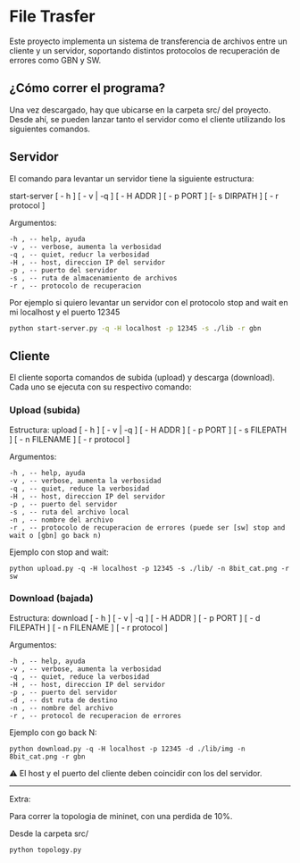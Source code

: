 # File Trasfer 

Este proyecto implementa un sistema de transferencia de archivos entre un cliente y un servidor, soportando distintos protocolos de recuperación de errores como GBN y SW.

## ¿Cómo correr el programa?

Una vez descargado, hay que ubicarse en la carpeta src/ del proyecto.
Desde ahí, se pueden lanzar tanto el servidor como el cliente utilizando los siguientes comandos.

## Servidor

El comando para levantar un servidor tiene la siguiente estructura:

start-server [ - h ] [ - v | -q ] [ - H ADDR ] [ - p PORT ] [- s DIRPATH ] [ - r protocol ]

Argumentos: 
```
-h , -- help, ayuda
-v , -- verbose, aumenta la verbosidad
-q , -- quiet, reducr la verbosidad
-H , -- host, direccion IP del servidor 
-p , -- puerto del servidor
-s , -- ruta de almacenamiento de archivos
-r , -- protocolo de recuperacion
```

Por ejemplo si quiero levantar un servidor con el protocolo stop and wait en mi localhost y el puerto 12345

``` bash 
python start-server.py -q -H localhost -p 12345 -s ./lib -r gbn
```

## Cliente

El cliente soporta comandos de subida (upload) y descarga (download).
Cada uno se ejecuta con su respectivo comando:

### Upload (subida)

Estructura: 
upload [ - h ] [ - v | -q ] [ - H ADDR ] [ - p PORT ] [ - s FILEPATH ] [ - n FILENAME ] [ - r
protocol ]

Argumentos: 
```
-h , -- help, ayuda
-v , -- verbose, aumenta la verbosidad
-q , -- quiet, reduce la verbosidad
-H , -- host, direccion IP del servidor
-p , -- puerto del servidor
-s , -- ruta del archivo local
-n , -- nombre del archivo
-r , -- protocolo de recuperacion de errores (puede ser [sw] stop and wait o [gbn] go back n)
```

Ejemplo con stop and wait: 

```
python upload.py -q -H localhost -p 12345 -s ./lib/ -n 8bit_cat.png -r sw
```

### Download (bajada)

Estructura: 
download [ - h ] [ - v | -q ] [ - H ADDR ] [ - p PORT ] [ - d FILEPATH ] [ - n FILENAME ] [ - r
protocol ]

Argumentos:
```
-h , -- help, ayuda
-v , -- verbose, aumenta la verbosidad
-q , -- quiet, reduce la verbosidad
-H , -- host, direccion IP del servidor
-p , -- puerto del servidor
-d , -- dst ruta de destino
-n , -- nombre del archivo
-r , -- protocol de recuperacion de errores
```

Ejemplo con go back N: 

```
python download.py -q -H localhost -p 12345 -d ./lib/img -n 8bit_cat.png -r gbn
```

⚠️ El host y el puerto del cliente deben coincidir con los del servidor. 

---
Extra: 

Para correr la topologia de mininet, con una perdida de 10%. 

Desde la carpeta src/

```
python topology.py
```